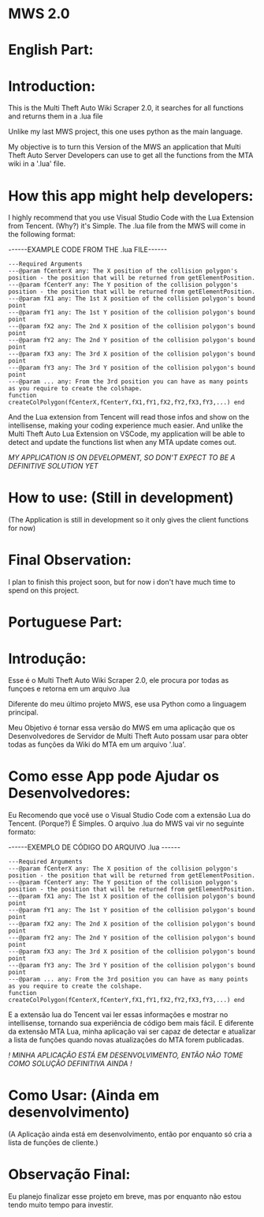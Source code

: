 # MWS 2.0

# English Part:

# Introduction:

This is the Multi Theft Auto Wiki Scraper 2.0, it searches for all functions and returns them in a .lua file

Unlike my last MWS project, this one uses python as the main language.

My objective is to turn this Version of the MWS an application that Multi Theft Auto Server Developers can use to get all the functions
from the MTA wiki in a '.lua' file.

# How this app might help developers:

I highly recommend that you use Visual Studio Code with the Lua Extension from Tencent. (Why?)
it's Simple. The .lua file from the MWS will come in the following format:

------EXAMPLE CODE FROM THE .lua FILE------

```
---Required Arguments
---@param fCenterX any: The X position of the collision polygon's position - the position that will be returned from getElementPosition.
---@param fCenterY any: The Y position of the collision polygon's position - the position that will be returned from getElementPosition.
---@param fX1 any: The 1st X position of the collision polygon's bound point
---@param fY1 any: The 1st Y position of the collision polygon's bound point
---@param fX2 any: The 2nd X position of the collision polygon's bound point
---@param fY2 any: The 2nd Y position of the collision polygon's bound point
---@param fX3 any: The 3rd X position of the collision polygon's bound point
---@param fY3 any: The 3rd Y position of the collision polygon's bound point
---@param ... any: From the 3rd position you can have as many points as you require to create the colshape.
function createColPolygon(fCenterX,fCenterY,fX1,fY1,fX2,fY2,fX3,fY3,...) end
```

And the Lua extension from Tencent will read those infos and show on the intellisense, making your coding experience much easier.
And unlike the Multi Theft Auto Lua Extension on VSCode, my application will be able to detect and update the functions list when
any MTA update comes out.

*MY APPLICATION IS ON DEVELOPMENT, SO DON'T EXPECT TO BE A DEFINITIVE SOLUTION YET*

# How to use: (Still in development)

(The Application is still in development so it only gives the client functions for now)


# Final Observation: 

I plan to finish this project soon, but for now i don't have much time to spend on this project.


# Portuguese Part:

# Introdução:

Esse é o Multi Theft Auto Wiki Scraper 2.0, ele procura por todas as funçoes e retorna em um arquivo .lua

Diferente do meu último projeto MWS, ese usa Python como a linguagem principal.

Meu Objetivo é tornar essa versão do MWS em uma aplicação que os Desenvolvedores de Servidor de Multi Theft Auto possam usar para obter
todas as funções da Wiki do MTA em um arquivo '.lua'.

# Como esse App pode Ajudar os Desenvolvedores:

Eu Recomendo que você use o Visual Studio Code com a extensão Lua do Tencent. (Porque?)
É Simples. O arquivo .lua do MWS vai vir no seguinte formato: 

------EXEMPLO DE CÓDIGO DO ARQUIVO .lua ------
```
---Required Arguments
---@param fCenterX any: The X position of the collision polygon's position - the position that will be returned from getElementPosition.
---@param fCenterY any: The Y position of the collision polygon's position - the position that will be returned from getElementPosition.
---@param fX1 any: The 1st X position of the collision polygon's bound point
---@param fY1 any: The 1st Y position of the collision polygon's bound point
---@param fX2 any: The 2nd X position of the collision polygon's bound point
---@param fY2 any: The 2nd Y position of the collision polygon's bound point
---@param fX3 any: The 3rd X position of the collision polygon's bound point
---@param fY3 any: The 3rd Y position of the collision polygon's bound point
---@param ... any: From the 3rd position you can have as many points as you require to create the colshape.
function createColPolygon(fCenterX,fCenterY,fX1,fY1,fX2,fY2,fX3,fY3,...) end
```

E a extensão lua do Tencent vai ler essas informações e mostrar no intellisense, tornando sua experiência de código bem mais fácil.
E diferente da extensão MTA Lua, minha aplicação vai ser capaz de detectar e atualizar a lista de funções quando novas atualizações
do MTA forem publicadas.

*! MINHA APLICAÇÃO ESTÁ EM DESENVOLVIMENTO, ENTÃO NÃO TOME COMO SOLUÇÃO DEFINITIVA AINDA !*

# Como Usar: (Ainda em desenvolvimento)

(A Aplicação ainda está em desenvolvimento, então por enquanto só cria a lista de funções de cliente.)

# Observação Final:

Eu planejo finalizar esse projeto em breve, mas por enquanto não estou tendo muito tempo para investir.
